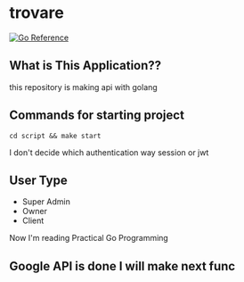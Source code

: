# trovare

[![Go Reference](https://pkg.go.dev/badge/golang.org/x/website.svg)](https://pkg.go.dev/golang.org/x/website)

## What is This Application??


this repository is making api with golang

## Commands for starting project
```
cd script && make start
```

I don't decide which authentication way session or jwt

## User Type

- Super Admin
- Owner
- Client

Now I'm reading Practical Go Programming

## Google API is done I will make next func
